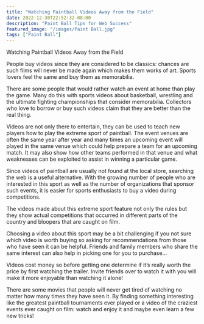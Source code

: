 ```yaml
---
title: "Watching Paintball Videos Away from the Field"
date: 2022-12-30T22:52:32-08:00
description: "Paint Ball Tips for Web Success"
featured_image: "/images/Paint Ball.jpg"
tags: ["Paint Ball"]
---
```


Watching Paintball Videos Away from the Field

People buy videos since they are considered to be classics: chances are such films will never be made again which makes them works of art. Sports lovers feel the same and buy them as memorabilia. 

There are some people that would rather watch an event at home than play the game. Many do this with sports videos about basketball, wrestling and the ultimate fighting championships that consider memorabilia. Collectors who love to borrow or buy such videos claim that they are better than the real thing. 

Videos are not only there to entertain, they can be used to teach new players how to play the extreme sport of paintball. The event venues are often the same year after year and many times an upcoming event will played in the same venue which could help prepare a team for an upcoming match. It may also show how other teams performed in that venue and what weaknesses can be exploited to assist in winning a particular game. 

Since videos of paintball are usually not found at the local store, searching the web is a useful alternative. With the growing number of people who are interested in this sport as well as the number of organizations that sponsor such events, it is easier for sports enthusiasts to buy a video during competitions.    

The videos made about this extreme sport feature not only the rules but they show actual competitions that occurred in different parts of the country and bloopers that are caught on film. 

Choosing a video about this sport may be a bit challenging if you not sure which video is worth buying so asking for recommendations from those who have seen it can be helpful. Friends and family members who share the same interest can also help in picking one for you to purchase...

Videos cost money so before getting one determine if it’s really worth the price by first watching the trailer. Invite friends over to watch it with you will make it more enjoyable than watching it alone!  

There are some movies that people will never get tired of watching no matter how many times they have seen it. By finding something interesting like the greatest paintball tournaments ever played or a video of the craziest events ever caught on film: watch and enjoy it and maybe even learn a few new tricks!  






